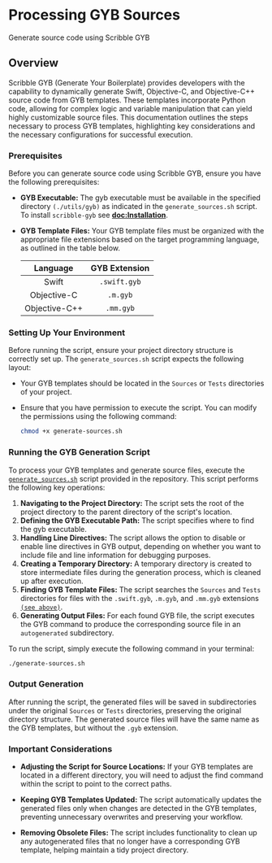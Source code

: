 # Processing GYB Sources

Generate source code using Scribble GYB

## Overview

Scribble GYB (Generate Your Boilerplate) provides developers with the capability to dynamically generate Swift, Objective-C, and Objective-C++ source code from GYB templates. These templates incorporate Python code, allowing for complex logic and variable manipulation that can yield highly customizable source files. This documentation outlines the steps necessary to process GYB templates, highlighting key considerations and the necessary configurations for successful execution.

### Prerequisites

Before you can generate source code using Scribble GYB, ensure you have the following prerequisites:

- **GYB Executable:** The gyb executable must be available in the specified directory `(./utils/gyb)` as indicated in the `generate_sources.sh` script. To install `scribble-gyb` see **<doc:Installation>**.
- **GYB Template Files:** Your GYB template files must be organized with the appropriate file extensions based on the target programming language, as outlined in the table below.
    
    | Language      | GYB Extension     |
    | :-----------: | :---------------: |
    | Swift         |   `.swift.gyb`    |
    | Objective-C   |   `.m.gyb`        |
    | Objective-C++ |   `.mm.gyb`       |

### Setting Up Your Environment

Before running the script, ensure your project directory structure is correctly set up. The `generate_sources.sh` script expects the following layout:

- Your GYB templates should be located in the `Sources` or `Tests` directories of your project.
- Ensure that you have permission to execute the script. You can modify the permissions using the following command:

    ```sh
    chmod +x generate-sources.sh
    ```

### Running the GYB Generation Script

To process your GYB templates and generate source files, execute the [`generate_sources.sh`](https://github.com/ScribleLabApp/scribble-gyb/bloob/main/generate-sources.sh) script provided in the repository. This script performs the following key operations:

1. **Navigating to the Project Directory:** The script sets the root of the project directory to the parent directory of the script's location.
2. **Defining the GYB Executable Path:** The script specifies where to find the gyb executable.
3. **Handling Line Directives:** The script allows the option to disable or enable line directives in GYB output, depending on whether you want to include file and line information for debugging purposes.
4. **Creating a Temporary Directory:** A temporary directory is created to store intermediate files during the generation process, which is cleaned up after execution.
5. **Finding GYB Template Files:** The script searches the `Sources` and `Tests` directories for files with the `.swift.gyb`, `.m.gyb`, and `.mm.gyb` extensions [`(see above)`](#prerequisites).
6. **Generating Output Files:** For each found GYB file, the script executes the GYB command to produce the corresponding source file in an `autogenerated` subdirectory.

To run the script, simply execute the following command in your terminal:

```sh
./generate-sources.sh
```

### Output Generation

After running the script, the generated files will be saved in subdirectories under the original `Sources` or `Tests` directories, preserving the original directory structure. The generated source files will have the same name as the GYB templates, but without the `.gyb` extension.

### Important Considerations

- **Adjusting the Script for Source Locations:** If your GYB templates are located in a different directory, you will need to adjust the find command within the script to point to the correct paths.

- **Keeping GYB Templates Updated:** The script automatically updates the generated files only when changes are detected in the GYB templates, preventing unnecessary overwrites and preserving your workflow.

- **Removing Obsolete Files:** The script includes functionality to clean up any autogenerated files that no longer have a corresponding GYB template, helping maintain a tidy project directory.

